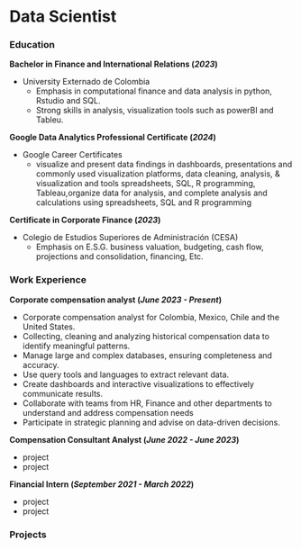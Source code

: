 # Data Scientist

### Education 
**Bachelor in Finance and International Relations (_2023_)**
- University Externado de Colombia
  - Emphasis in computational finance and data analysis in python, Rstudio and SQL.
  - Strong skills in analysis, visualization tools such as powerBI and Tableu.

**Google Data Analytics Professional Certificate (_2024_)**
- Google Career Certificates
  - visualize and present data findings in dashboards, presentations and commonly used visualization platforms, data cleaning, analysis, & visualization and tools spreadsheets, SQL, R programming, Tableau,organize data for analysis, and complete analysis and calculations using spreadsheets, SQL and R programming

**Certificate in Corporate Finance (_2023_)**
- Colegio de Estudios Superiores de Administración (CESA)
  - Emphasis on E.S.G. business valuation, budgeting, cash flow, projections and consolidation, financing, Etc.

### Work Experience
**Corporate compensation analyst (_June 2023 - Present_)**
- Corporate compensation analyst for Colombia, Mexico, Chile and the United States.
-	Collecting, cleaning and analyzing historical compensation data to identify meaningful patterns.
- Manage large and complex databases, ensuring completeness and accuracy.
- Use query tools and languages to extract relevant data.
- Create dashboards and interactive visualizations to effectively communicate results.
- Collaborate with teams from HR, Finance and other departments to understand and address compensation needs
- Participate in strategic planning and advise on data-driven decisions.

**Compensation Consultant Analyst (_June 2022 - June 2023_)**
- project
- project

**Financial Intern (_September 2021 - March 2022_)**
- project
- project

### Projects
 
  
